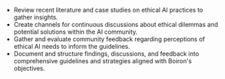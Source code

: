 - Review recent literature and case studies on ethical AI practices to gather insights.
- Create channels for continuous discussions about ethical dilemmas and potential solutions within the AI community.
- Gather and evaluate community feedback regarding perceptions of ethical AI needs to inform the guidelines.
- Document and structure findings, discussions, and feedback into comprehensive guidelines and strategies aligned with Boiron's objectives.